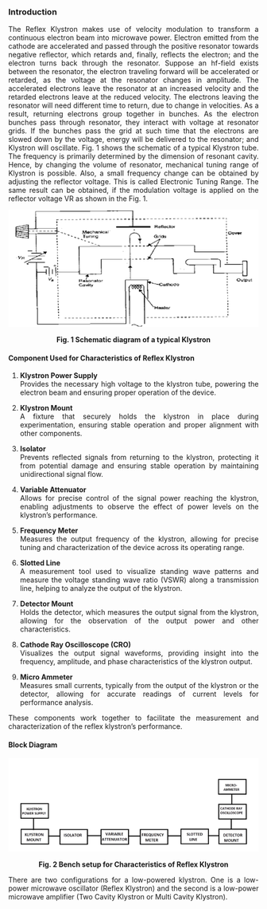 ### Introduction
<div style="text-align:justify">

The Reflex Klystron makes use of velocity modulation to transform a continuous electron beam into microwave power. Electron emitted from the cathode are accelerated and passed through the positive resonator towards negative reflector, which retards and, finally, reflects the electron; and the electron turns back through the resonator. Suppose an hf-field exists between the resonator, the electron traveling forward will be accelerated or retarded, as the voltage at the resonator changes in amplitude. The accelerated electrons leave the resonator at an increased velocity and the retarded electrons leave at the reduced velocity. The electrons leaving the resonator will need different time to return, due to change in velocities. As a result, returning electrons group together in bunches. As the electron bunches pass through resonator, they interact with voltage at resonator grids. If the bunches pass the grid at such time that the electrons are slowed down by the voltage, energy will be delivered to the resonator; and Klystron will oscillate. Fig. 1 shows the schematic of a typical Klystron tube. The frequency is primarily determined by the dimension of resonant cavity. Hence, by changing the volume of resonator, mechanical tuning range of Klystron is possible. Also, a small frequency change can be obtained by adjusting the reflector voltage. This is called Electronic Tuning Range. The same result can be obtained, if the modulation voltage is applied on the reflector voltage VR as shown in the Fig. 1.  

<center>

![](images/reflex.png)

**Fig. 1 Schematic diagram of a typical Klystron**</center>

#### Component Used for Characteristics of Reflex Klystron

1. **Klystron Power Supply**  
Provides the necessary high voltage to the klystron tube, powering the electron beam and ensuring proper operation of the device.

2. **Klystron Mount**  
A fixture that securely holds the klystron in place during experimentation, ensuring stable operation and proper alignment with other components.

3. **Isolator**  
Prevents reflected signals from returning to the klystron, protecting it from potential damage and ensuring stable operation by maintaining unidirectional signal flow.

4. **Variable Attenuator**  
Allows for precise control of the signal power reaching the klystron, enabling adjustments to observe the effect of power levels on the klystron’s performance.

5. **Frequency Meter**  
Measures the output frequency of the klystron, allowing for precise tuning and characterization of the device across its operating range.

6. **Slotted Line**  
A measurement tool used to visualize standing wave patterns and measure the voltage standing wave ratio (VSWR) along a transmission line, helping to analyze the output of the klystron.

7. **Detector Mount**  
Holds the detector, which measures the output signal from the klystron, allowing for the observation of the output power and other characteristics.

8. **Cathode Ray Oscilloscope (CRO)**  
Visualizes the output signal waveforms, providing insight into the frequency, amplitude, and phase characteristics of the klystron output.

9. **Micro Ammeter**  
Measures small currents, typically from the output of the klystron or the detector, allowing for accurate readings of current levels for performance analysis.  

These components work together to facilitate the measurement and characterization of the reflex klystron’s performance.

#### Block Diagram
    
<center>

![](images/block1.png)

**Fig. 2 Bench setup for Characteristics of Reflex Klystron**</center>

There are two configurations for a low-powered klystron. One is a low-power microwave oscillator (Reflex Klystron) and the second is a low-power microwave amplifier (Two Cavity Klystron or Multi Cavity Klystron).
</div>
